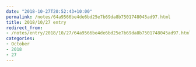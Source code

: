 ```yaml
---
date: "2018-10-27T20:52:43+10:00"
permalink: /notes/64a9566be4de6bd25e7b69da8b7501748045ad97.html
title: 2018/10/27 entry
redirect_from:
- /notes/entry/2018/10/27/64a9566be4de6bd25e7b69da8b7501748045ad97.html
categories:
- October
- 2018
- 27
---
```

